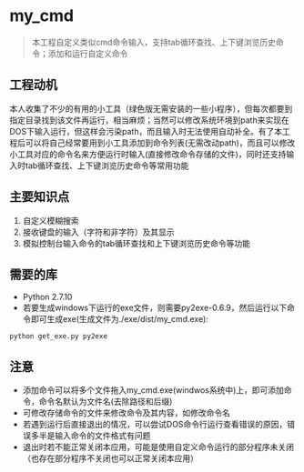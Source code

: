 # my_cmd
> 本工程自定义类似cmd命令输入，支持tab循环查找、上下键浏览历史命令；添加和运行自定义命令

## 工程动机

本人收集了不少的有用的小工具（绿色版无需安装的一些小程序），但每次都要到指定目录找到该文件再运行，相当麻烦；当然可以修改系统环境到path来实现在DOS下输入运行，但这样会污染path，而且输入时无法使用自动补全。有了本工程后可以将自己经常要用到小工具添加到命令列表(无需改动path)，而且可以修改小工具对应的命令名来方便运行时输入(直接修改命令存储的文件)，同时还支持输入时tab循环查找、上下键浏览历史命令等常用功能

## 主要知识点

1. 自定义模糊搜索
2. 接收键盘的输入（字符和非字符）及其显示
3. 模拟控制台输入命令的tab循环查找和上下键浏览历史命令等功能

## 需要的库

+ Python 2.7.10
+ 若要生成windows下运行的exe文件，则需要py2exe-0.6.9，然后运行以下命令即可生成exe(生成文件为./exe/dist/my_cmd.exe):

```dos
python get_exe.py py2exe
```

## 注意

+ 添加命令可以将多个文件拖入my_cmd.exe(windwos系统中)上，即可添加命令，命令名默认为文件名(去除路径和后缀)
+ 可修改存储命令的文件来修改命令及其内容，如修改命令名
+ 若遇到运行后直接退出的情况，可以尝试DOS命令行运行查看错误的原因，错误多半是输入命令的文件格式有问题
+ 退出时若不能正常关闭本应用，可能是使用自定义命令运行的部分程序未关闭（也存在部分程序不关闭也可以正常关闭本应用）
